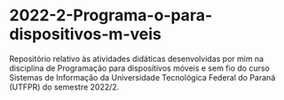 # 2022-2-Programa-o-para-dispositivos-m-veis
Repositório relativo às atividades didáticas desenvolvidas por mim na disciplina de Programação para dispositivos móveis e sem fio do curso Sistemas de Informação da Universidade Tecnológica Federal do Paraná (UTFPR) do semestre 2022/2.
